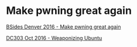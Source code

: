# Make pwning great again
[BSides Denver 2016 - Make pwning great again](pwngreat.pdf)

[DC303 Oct 2016 - Weaponizing Ubuntu](weaponize.pdf)

